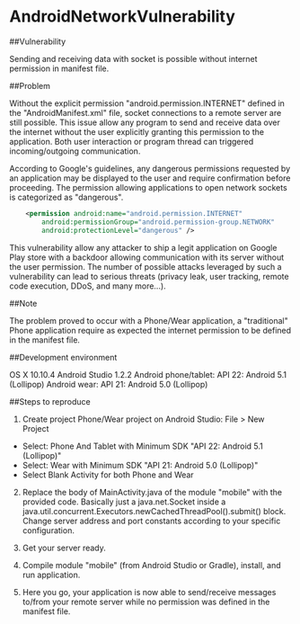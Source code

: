 # AndroidNetworkVulnerability

##Vulnerability

Sending and receiving data with socket is possible without internet permission in manifest file.

##Problem

Without the explicit permission "android.permission.INTERNET" defined in the "AndroidManifest.xml" file, socket connections to a remote server are still possible. This issue allow any program to send and receive data over the internet without the user explicitly granting this permission to the application. Both user interaction or program thread can triggered incoming/outgoing communication.

According to Google's guidelines, any dangerous permissions requested by an application may be displayed to the user and require confirmation before proceeding. The permission allowing applications to open network sockets is categorized as "dangerous".

```xml
	<permission android:name="android.permission.INTERNET"
        android:permissionGroup="android.permission-group.NETWORK"
        android:protectionLevel="dangerous" />
```

This vulnerability allow any attacker to ship a legit application on Google Play store with a backdoor allowing communication with its server without the user permission. The number of possible attacks leveraged by such a vulnerability can lead to serious threats (privacy leak, user tracking, remote code execution, DDoS, and many more...).

##Note

The problem proved to occur with a Phone/Wear application, a "traditional" Phone application require as expected the internet permission to be defined in the manifest file. 

##Development environment

OS X 10.10.4
Android Studio 1.2.2
Android phone/tablet: API 22: Android 5.1 (Lollipop)
Android wear: API 21: Android 5.0 (Lollipop)

##Steps to reproduce

1) Create project Phone/Wear project on Android Studio:
File > New Project
- Select: Phone And Tablet with Minimum SDK "API 22: Android 5.1 (Lollipop)"
- Select: Wear with Minimum SDK "API 21: Android 5.0 (Lollipop)"
- Select Blank Activity for both Phone and Wear

2) Replace the body of MainActivity.java of the module "mobile" with the provided code.
Basically just a java.net.Socket inside a java.util.concurrent.Executors.newCachedThreadPool().submit() block.
Change server address and port constants according to your specific configuration.

3) Get your server ready.

4) Compile module "mobile" (from Android Studio or Gradle), install, and run application.

5) Here you go, your application is now able to send/receive messages to/from your remote server while no permission was defined in the manifest file.
